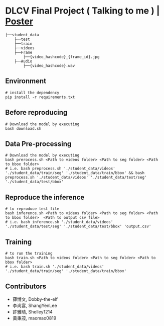 # DLCV Final Project ( Talking to me ) | [Poster](https://github.com/Shelley1214/DLCVFinalProject_TalkingToMe/blob/main/poster.pdf)
```
├──student_data
    ├──test
    ├──train
    ├──videos
    ├──Frame
        ├──{video_hashcode}_{frame_id}.jpg
    ├──Audio
        ├──{video_hashcode}.wav
```

## Environment

```shell
# install the dependency
pip install -r requirements.txt
```

## Before reproducing

```shell
# Download the model by executing
bash download.sh
```

## Data Pre-processing

```shell
# Download the model by executing
bash prerocess.sh <Path to videos folder> <Path to seg folder> <Path to bbox folder>
# i.e. bash preprocess.sh './student_data/videos' './student_data/train/seg' './student_data/train/bbox' && bash preprocess.sh './student_data/videos' './student_data/test/seg' './student_data/test/bbox'
```

## Reproduce the inference

```shell
# to reproduce test file
bash inference.sh <Path to videos folder> <Path to seg folder> <Path to bbox folder>  <Path to output csv file>
# i.e. bash inference.sh './student_data/videos' './student_data/test/seg' './student_data/test/bbox' 'output.csv'
```

## Training

```shell
# to run the training
bash train.sh <Path to videos folder> <Path to seg folder> <Path to bbox folder>
# i.e. bash train.sh './student_data/videos' './student_data/train/seg' './student_data/train/bbox'
```
## Contributors
* 薛博文, Dobby-the-elf
* 李尚宴, ShangYenLee
* 許雅晴, Shelley1214
* 黃秉茂, maomao0819
